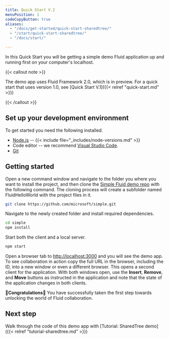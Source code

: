 ```yaml
---
title: Quick Start V.2
menuPosition: 1
codeCopyButton: true
aliases:
  - "/docs/get-started/quick-start-sharedtree/"
  - "/start/quick-start-sharedtree/"
  - "/docs/start/"

---
```


In this Quick Start you will be getting a simple demo Fluid application up and running first on your computer's
localhost.

{{< callout note >}}

The demo app uses Fluid Framework 2.0, which is in preview. For a quick start that uses version 1.0, see [Quick Start V.1]({{< relref "quick-start.md" >}})

{{< /callout >}}


## Set up your development environment

To get started you need the following installed.

-   [Node.js](https://nodejs.org/en/download) -- {{< include file="_includes/node-versions.md" >}}
-   Code editor -- we recommend [Visual Studio Code](https://code.visualstudio.com/).
-   [Git](https://git-scm.com/downloads)

## Getting started

Open a new command window and navigate to the folder you where you want to install the project, and then clone the
[Simple Fluid demo repo](https://github.com/microsoft/simple) with the following command. The cloning process
will create a subfolder named FluidHelloWorld with the project files in it.

```bash
git clone https://github.com/microsoft/simple.git
```

Navigate to the newly created folder and install required dependencies.

```bash
cd simple
npm install
```

Start both the client and a local server.

```bash
npm start
```

Open a browser tab to <http://localhost:3000> and you will see the demo app. To see collaboration in action copy the full URL in the browser, including the ID, into a new window or even a different browser. This opens a second client for the application. With both windows open, use the **Insert**, **Remove**, and **Move** buttons as instructed in the application and note that the state of the application changes in both clients.


🥳**Congratulations**🎉 You have successfully taken the first step towards unlocking the world of Fluid collaboration.

## Next step

Walk through the code of this demo app with [Tutorial: SharedTree demo]({{< relref "tutorial-sharedtree.md" >}})
